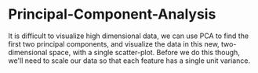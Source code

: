 # Principal-Component-Analysis

It is difficult to visualize high dimensional data, we can use PCA to find the first two principal components, and visualize the data in this new, two-dimensional space, with a single scatter-plot. Before we do this though, we'll need to scale our data so that each feature has a single unit variance.
